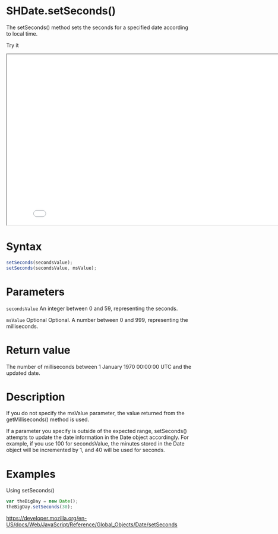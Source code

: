 # SHDate.setSeconds()

The setSeconds() method sets the seconds for a specified date according to local time.

Try it

<iframe style="width: 830px; height: 460px;" src="/SHDateTime-js/examples/live.html?function=getHours" title="MDN Web Docs Interactive Example" loading="lazy"></iframe>
<br/>

# Syntax

```js
setSeconds(secondsValue);
setSeconds(secondsValue, msValue);
```

# Parameters

<code>secondsValue</code>
An integer between 0 and 59, representing the seconds.

<code>msValue</code> Optional
Optional. A number between 0 and 999, representing the milliseconds.

# Return value

The number of milliseconds between 1 January 1970 00:00:00 UTC and the updated date.

# Description

If you do not specify the msValue parameter, the value returned from the getMilliseconds() method is used.

If a parameter you specify is outside of the expected range, setSeconds() attempts to update the date information in the Date object accordingly. For example, if you use 100 for secondsValue, the minutes stored in the Date object will be incremented by 1, and 40 will be used for seconds.

# Examples

Using setSeconds()

```js
var theBigDay = new Date();
theBigDay.setSeconds(30);
```

https://developer.mozilla.org/en-US/docs/Web/JavaScript/Reference/Global_Objects/Date/setSeconds
